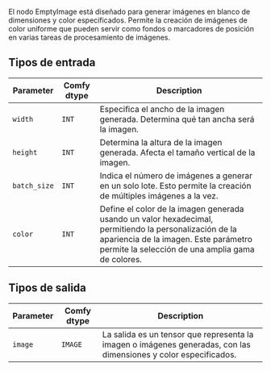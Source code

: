 El nodo EmptyImage está diseñado para generar imágenes en blanco de dimensiones y color especificados. Permite la creación de imágenes de color uniforme que pueden servir como fondos o marcadores de posición en varias tareas de procesamiento de imágenes.

## Tipos de entrada

| Parameter | Comfy dtype | Description |
|-----------|-------------|-------------|
| `width`   | `INT`      | Especifica el ancho de la imagen generada. Determina qué tan ancha será la imagen. |
| `height`  | `INT`      | Determina la altura de la imagen generada. Afecta el tamaño vertical de la imagen. |
| `batch_size` | `INT` | Indica el número de imágenes a generar en un solo lote. Esto permite la creación de múltiples imágenes a la vez. |
| `color`   | `INT`      | Define el color de la imagen generada usando un valor hexadecimal, permitiendo la personalización de la apariencia de la imagen. Este parámetro permite la selección de una amplia gama de colores. |

## Tipos de salida

| Parameter | Comfy dtype | Description |
|-----------|-------------|-------------|
| `image`   | `IMAGE`    | La salida es un tensor que representa la imagen o imágenes generadas, con las dimensiones y color especificados. |